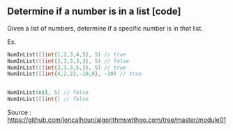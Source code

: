 ## Determine if a number is in a list [code]

Given a list of numbers, determine if a specific number is in that list.

Ex.

```go
NumInList([]int{1,2,3,4,5}, 5) // true
NumInList([]int{3,3,3,3,3}, 5) // false
NumInList([]int{3,3,3,5,3}, 5) // true
NumInList([]int{4,2,22,-10,8}, -10) // true


NumInList(nil, 5) // false
NumInList([]int{) // false
```

Source : https://github.com/joncalhoun/algorithmswithgo.com/tree/master/module01